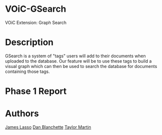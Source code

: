 # VOiC-GSearch
VOiC Extension: Graph Search

# Description
GSearch is a system of "tags" users will add to their documents when uploaded to the database. Our feature will be to use these tags to build a visual graph which can then be used to search the database for documents containing those tags.

# Phase 1 Report

# Authors
[James Lasso](https://github.com/JamesL-dev/)
[Dan Blanchette](https://github.com/Dan-Blanchette/)
[Taylor Martin](https://github.com/Trmart/)
